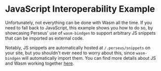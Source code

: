 # JavaScript Interoperability Example

Unfortunately, not everything can be done with Wasm all the time. If you need to fall back to JavaScript, this example shows you how to do so, by showcasing Perseus' use of `wasm-bindgen` to support arbitrary JS snippets that can be imported as external code.

Notably, JS snippets are automatically hosted at `/.perseus/snippets` on your site, but you shouldn't ever need to worry about this, since `wasm-bindgen` will automatically import them. You can find more details about JS and Wasm working together [here](https://rustwasm.github.io/docs/wasm-bindgen/reference/js-snippets.html).

